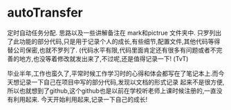 # autoTransfer
定时自动任务分配.
思路以及一些讲解备注在 mark和pictrue 文件夹中.
只罗列出了此功能的部分代码,只是用于记录个人的成长,有些细节,配置文件,其他代码等得替公司保密,也就不罗列了.
(代码水平有限,代码里面肯定还有很多有问题或者不完善的地方,也没等着修改就发出来了,不过呢,还是值得记录一下!  (TvT)

毕业半年,工作也蛮久了,平常时候工作学习时的心得和体会都写在了笔记本上.而今天想记录一下自己在项目中写的部分代码,发现以文档的形式记录
起来不是很方便,所以也就想到了github,这个github也是以前在学校听老师上课时候注册的,一直没有利用起来.
今天开始利用起来,记录一下自己的成长!
